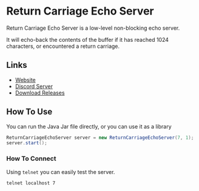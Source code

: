 # Return Carriage Echo Server
Return Carriage Echo Server is a low-level non-blocking echo server.

It will echo-back the contents of the buffer if it has reached 1024 characters, or encountered a return carriage.

## Links
* [Website](https://konloch.com/Return-Carriage-Echo-Server/)
* [Discord Server](https://discord.gg/aexsYpfMEf)
* [Download Releases](https://github.com/Konloch/Return-Carriage-Echo-Server/releases)

## How To Use
You can run the Java Jar file directly, or you can use it as a library
```java
ReturnCarriageEchoServer server = new ReturnCarriageEchoServer(7, 1);
server.start();
```

### How To Connect
Using `telnet` you can easily test the server.
```
telnet localhost 7
```
